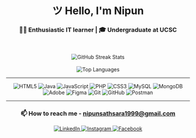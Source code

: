 <div align="center">
    <h1>ツ Hello, I'm Nipun</h1>
    <h3 align="center">👨‍💻 Enthusiastic IT learner | 🎓 Undergraduate at UCSC</h3>
    <br><br/>
    <img src="https://github-readme-streak-stats.herokuapp.com/?user=NipunBasnayake&theme=transparent&hide_border=false" alt="GitHub Streak Stats" /><br/><br>
    <img src="https://github-readme-stats.vercel.app/api/top-langs/?username=NipunBasnayake&theme=transparent&hide_border=false&include_all_commits=false&count_private=false&layout=compact" alt="Top Languages" />
    <hr>
    <img src="https://img.shields.io/badge/html5-%23E34F26.svg?style=for-the-badge&logo=html5&logoColor=white"
        alt="HTML5">
    <img src="https://img.shields.io/badge/java-%23ED8B00.svg?style=for-the-badge&logo=openjdk&logoColor=white"
        alt="Java">
    <img src="https://img.shields.io/badge/javascript-%23323330.svg?style=for-the-badge&logo=javascript&logoColor=%23F7DF1E"
        alt="JavaScript">
    <img src="https://img.shields.io/badge/php-%23777BB4.svg?style=for-the-badge&logo=php&logoColor=white" alt="PHP">
    <img src="https://img.shields.io/badge/css3-%231572B6.svg?style=for-the-badge&logo=css3&logoColor=white" alt="CSS3">
    <img src="https://img.shields.io/badge/mysql-4479A1.svg?style=for-the-badge&logo=mysql&logoColor=white" alt="MySQL">
    <img src="https://img.shields.io/badge/MongoDB-%234ea94b.svg?style=for-the-badge&logo=mongodb&logoColor=white"
        alt="MongoDB">
    <br>
    <img src="https://img.shields.io/badge/adobe-%23FF0000.svg?style=for-the-badge&logo=adobe&logoColor=white"
        alt="Adobe">
    <img src="https://img.shields.io/badge/figma-%23F24E1E.svg?style=for-the-badge&logo=figma&logoColor=white"
        alt="Figma">
    <img src="https://img.shields.io/badge/git-%23F05033.svg?style=for-the-badge&logo=git&logoColor=white" alt="Git">
    <img src="https://img.shields.io/badge/github-%23121011.svg?style=for-the-badge&logo=github&logoColor=white"
        alt="GitHub">
    <img src="https://img.shields.io/badge/Postman-FF6C37?style=for-the-badge&logo=postman&logoColor=white"
        alt="Postman">
    <hr>
    <h3>📫 How to reach me - <a href="mailto:nipunsathsara1999@gmail.com">nipunsathsara1999@gmail.com</a>
    </h3>
    <a href="https://linkedin.com/in/nipunbasnayake">
        <img src="https://img.shields.io/badge/LinkedIn-%230077B5.svg?logo=linkedin&logoColor=white" alt="LinkedIn">
    </a>
    <a href="https://instagram.com/nipun__s">
        <img src="https://img.shields.io/badge/Instagram-%23E4405F.svg?logo=Instagram&logoColor=white" alt="Instagram">
    </a>
    <a href="https://facebook.com/nipun.s99">
        <img src="https://img.shields.io/badge/Facebook-%231877F2.svg?logo=Facebook&logoColor=white" alt="Facebook">
    </a>
</div>
